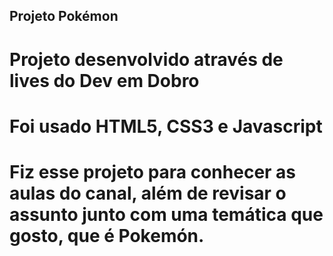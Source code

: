 ## Projeto Pokémon

# Projeto desenvolvido através de lives do Dev em Dobro
# Foi usado HTML5, CSS3 e Javascript

# Fiz esse projeto para conhecer as aulas do canal, além de revisar o assunto junto com uma temática que gosto, que é Pokemón. 